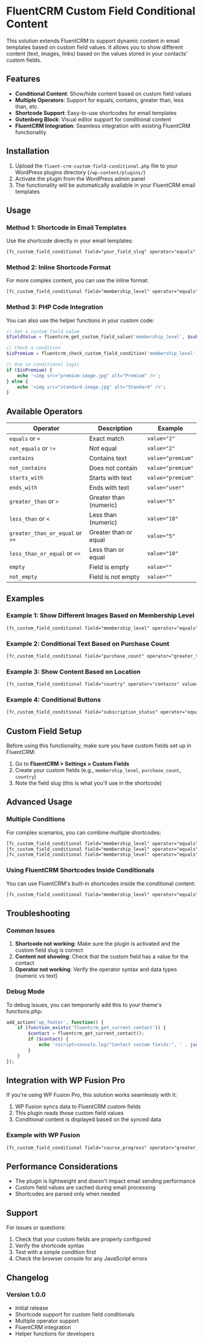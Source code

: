# FluentCRM Custom Field Conditional Content

This solution extends FluentCRM to support dynamic content in email templates based on custom field values. It allows you to show different content (text, images, links) based on the values stored in your contacts' custom fields.

## Features

- **Conditional Content**: Show/hide content based on custom field values
- **Multiple Operators**: Support for equals, contains, greater than, less than, etc.
- **Shortcode Support**: Easy-to-use shortcodes for email templates
- **Gutenberg Block**: Visual editor support for conditional content
- **FluentCRM Integration**: Seamless integration with existing FluentCRM functionality

## Installation

1. Upload the `fluent-crm-custom-field-conditional.php` file to your WordPress plugins directory (`/wp-content/plugins/`)
2. Activate the plugin from the WordPress admin panel
3. The functionality will be automatically available in your FluentCRM email templates

## Usage

### Method 1: Shortcode in Email Templates

Use the shortcode directly in your email templates:

```html
[fc_custom_field_conditional field="your_field_slug" operator="equals" value="2" show_if_true="<img src='https://example.com/image1.jpg' alt='Special Image' />" show_if_false="<img src='https://example.com/default.jpg' alt='Default Image' />"]
```

### Method 2: Inline Shortcode Format

For more complex content, you can use the inline format:

```html
[fc_custom_field_conditional field="membership_level" operator="equals" value="premium" show_if_true="<h2>Premium Content</h2><p>Welcome to our premium section!</p>" show_if_false="<h2>Standard Content</h2><p>Upgrade to premium for more features.</p>"]
```

### Method 3: PHP Code Integration

You can also use the helper functions in your custom code:

```php
// Get a custom field value
$fieldValue = fluentcrm_get_custom_field_value('membership_level', $subscriber);

// Check a condition
$isPremium = fluentcrm_check_custom_field_condition('membership_level', 'equals', 'premium', $subscriber);

// Use in conditional logic
if ($isPremium) {
    echo '<img src="premium-image.jpg" alt="Premium" />';
} else {
    echo '<img src="standard-image.jpg" alt="Standard" />';
}
```

## Available Operators

| Operator | Description | Example |
|----------|-------------|---------|
| `equals` or `=` | Exact match | `value="2"` |
| `not_equals` or `!=` | Not equal | `value="2"` |
| `contains` | Contains text | `value="premium"` |
| `not_contains` | Does not contain | `value="premium"` |
| `starts_with` | Starts with text | `value="premium"` |
| `ends_with` | Ends with text | `value="user"` |
| `greater_than` or `>` | Greater than (numeric) | `value="5"` |
| `less_than` or `<` | Less than (numeric) | `value="10"` |
| `greater_than_or_equal` or `>=` | Greater than or equal | `value="5"` |
| `less_than_or_equal` or `<=` | Less than or equal | `value="10"` |
| `empty` | Field is empty | `value=""` |
| `not_empty` | Field is not empty | `value=""` |

## Examples

### Example 1: Show Different Images Based on Membership Level

```html
[fc_custom_field_conditional field="membership_level" operator="equals" value="premium" show_if_true="<img src='https://yoursite.com/premium-banner.jpg' alt='Premium Member' style='width: 100%; max-width: 600px;' />" show_if_false="<img src='https://yoursite.com/standard-banner.jpg' alt='Standard Member' style='width: 100%; max-width: 600px;' />"]
```

### Example 2: Conditional Text Based on Purchase Count

```html
[fc_custom_field_conditional field="purchase_count" operator="greater_than" value="5" show_if_true="<h2>VIP Customer!</h2><p>Thank you for being a loyal customer with over 5 purchases!</p>" show_if_false="<h2>Welcome!</h2><p>Make your first purchase to unlock special benefits.</p>"]
```

### Example 3: Show Content Based on Location

```html
[fc_custom_field_conditional field="country" operator="contains" value="US" show_if_true="<p>Free shipping available for US customers!</p>" show_if_false="<p>International shipping available.</p>"]
```

### Example 4: Conditional Buttons

```html
[fc_custom_field_conditional field="subscription_status" operator="equals" value="active" show_if_true="<a href='https://yoursite.com/account' style='background: #007cba; color: white; padding: 12px 24px; text-decoration: none; border-radius: 4px;'>Manage Account</a>" show_if_false="<a href='https://yoursite.com/subscribe' style='background: #28a745; color: white; padding: 12px 24px; text-decoration: none; border-radius: 4px;'>Subscribe Now</a>"]
```

## Custom Field Setup

Before using this functionality, make sure you have custom fields set up in FluentCRM:

1. Go to **FluentCRM > Settings > Custom Fields**
2. Create your custom fields (e.g., `membership_level`, `purchase_count`, `country`)
3. Note the field slug (this is what you'll use in the shortcode)

## Advanced Usage

### Multiple Conditions

For complex scenarios, you can combine multiple shortcodes:

```html
[fc_custom_field_conditional field="membership_level" operator="equals" value="premium" show_if_true="<h2>Premium Content</h2>" show_if_false=""]
[fc_custom_field_conditional field="membership_level" operator="equals" value="standard" show_if_true="<h2>Standard Content</h2>" show_if_false=""]
[fc_custom_field_conditional field="membership_level" operator="equals" value="basic" show_if_true="<h2>Basic Content</h2>" show_if_false=""]
```

### Using FluentCRM Shortcodes Inside Conditionals

You can use FluentCRM's built-in shortcodes inside the conditional content:

```html
[fc_custom_field_conditional field="membership_level" operator="equals" value="premium" show_if_true="<h2>Hello {{contact.first_name}}!</h2><p>Your premium membership expires on {{contact.custom.expiry_date}}</p>" show_if_false="<h2>Hello {{contact.first_name}}!</h2><p>Upgrade to premium for exclusive benefits.</p>"]
```

## Troubleshooting

### Common Issues

1. **Shortcode not working**: Make sure the plugin is activated and the custom field slug is correct
2. **Content not showing**: Check that the custom field has a value for the contact
3. **Operator not working**: Verify the operator syntax and data types (numeric vs text)

### Debug Mode

To debug issues, you can temporarily add this to your theme's functions.php:

```php
add_action('wp_footer', function() {
    if (function_exists('fluentcrm_get_current_contact')) {
        $contact = fluentcrm_get_current_contact();
        if ($contact) {
            echo '<script>console.log("Contact custom fields:", ' . json_encode($contact->custom_fields()) . ');</script>';
        }
    }
});
```

## Integration with WP Fusion Pro

If you're using WP Fusion Pro, this solution works seamlessly with it:

1. WP Fusion syncs data to FluentCRM custom fields
2. This plugin reads those custom field values
3. Conditional content is displayed based on the synced data

### Example with WP Fusion

```html
[fc_custom_field_conditional field="course_progress" operator="greater_than" value="50" show_if_true="<h2>Great Progress!</h2><p>You're more than halfway through your course.</p>" show_if_false="<h2>Keep Going!</h2><p>Complete more lessons to unlock advanced content.</p>"]
```

## Performance Considerations

- The plugin is lightweight and doesn't impact email sending performance
- Custom field values are cached during email processing
- Shortcodes are parsed only when needed

## Support

For issues or questions:
1. Check that your custom fields are properly configured
2. Verify the shortcode syntax
3. Test with a simple condition first
4. Check the browser console for any JavaScript errors

## Changelog

### Version 1.0.0
- Initial release
- Shortcode support for custom field conditionals
- Multiple operator support
- FluentCRM integration
- Helper functions for developers